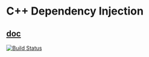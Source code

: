 C++ Dependency Injection
========================
[doc](http://krzysztof-jusiak.github.com/di/doc/html)
---
[![Build Status](https://travis-ci.org/krzysztof-jusiak/di.png?branch=master)](https://travis-ci.org/krzysztof-jusiak/di) 
